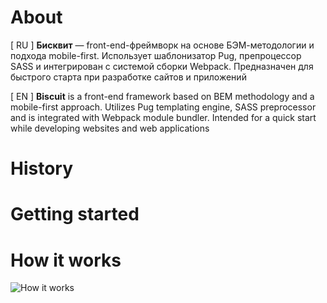 # About

[ RU ]
**Бисквит** — front-end-фреймворк на основе БЭМ-методологии и подхода mobile-first. Использует шаблонизатор Pug, препроцессор SASS и интегрирован с  системой сборки Webpack. Предназначен для быстрого старта при разработке сайтов и приложений

[ EN ]
**Biscuit** is a front-end framework based on BEM methodology and a mobile-first approach. Utilizes Pug templating engine, SASS preprocessor and is integrated with Webpack module bundler. Intended for a quick start while developing websites and web applications

# History

# Getting started

# How it works

![How it works](https://github.com/ponomarevandrey/biscuit/blob/master/src/img/how-it-works.svg?sanitize=true)
